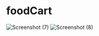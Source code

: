 # foodCart
![Screenshot (7)](https://user-images.githubusercontent.com/78133870/179155663-fe3c1bbb-9a7d-4254-82c0-4c2fc2ca0297.png)
![Screenshot (8)](https://user-images.githubusercontent.com/78133870/179156266-c6b5707f-3e9b-4867-9db0-7786310f26d4.png)
